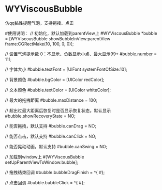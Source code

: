 # WYViscousBubble
仿qq黏性提醒气泡，支持拖拽、点击

#使用说明：
// 初始化，默认加载到parentView上
#WYViscousBubble *bubble = [WYViscousBubble showBubbleInView:parentView frame:CGRectMake(10, 100, 0, 0)];

// 设置气泡提示数 0：不显示、负数显示小点、最大显示99+
#bubble.number = 111;

// 字体大小
#bubble.textFont = [UIFont systemFontOfSize:10];

// 背景颜色
#bubble.bgColor = [UIColor redColor];

// 文本颜色
#bubble.textColor = [UIColor whiteColor];

// 最大的拖拽距离
#bubble.maxDistance = 100;

// 超出过最大距离后恢复时是否显示恢复状态，默认显示
#bubble.showRecoveryState = NO;

// 能否拖拽，默认支持
#bubble.canDrag = NO;

// 能否点击，默认支持
#bubble.canClick = NO;

// 能否晃动动画，默认支持
#bubble.canSwing = NO;

// 加载到window上
#[WYViscousBubble setUpParentViewToWindow:bubble];

// 拖拽结束回调
#bubble.bubbleDragFinish = ^{
#};

// 点击回调
#bubble.bubbleClick = ^{
#};


